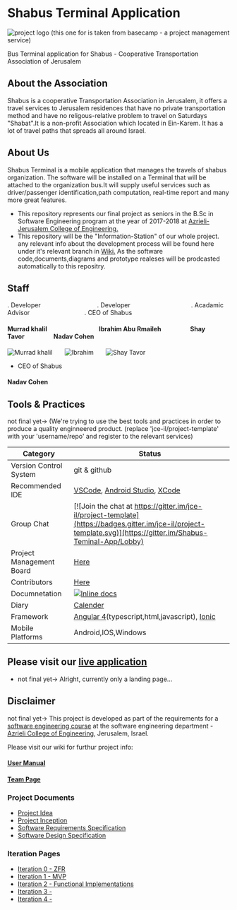 # Shabus Terminal Application


 

 ![project logo (this one for is taken from basecamp - a project management service)](https://www.startisrael.co.il/uploads/images/logo_svg.png)
 
Bus Terminal application for Shabus -  Cooperative Transportation Association of Jerusalem 

 ## About the Association
Shabus is a cooperative Transportation Association in Jerusalem, it offers a travel services to Jerusalem residences that have no private transportation method and have no religous-relative problem to travel on Saturdays "Shabat".It is a non-profit Association which located in Ein-Karem. It has a lot of travel paths that spreads all around Israel.

 ## About Us
  Shabus Terminal is a mobile application that manages the travels of shabus organization. The software will be installed on a Terminal   that will be attached to the organization bus.It will supply useful services such as driver/passenger identification,path computation,
  real-time report and many more great features.
 

- This repository represents our final project as seniors in the B.Sc in Software Engineering program at the year of 2017-2018 at [Azrieli- Jerusalem College of Engineering.](https://www.jce.ac.il/)
- This repository will be the "Information-Station" of our whole project. any relevant info about the development process will be found here under it's relevant branch in [Wiki.](https://github.com/murradkh/Shabus-Teminal-App/wiki) As the software code,documents,diagrams and prototype realeses will be prodcasted automatically to this repositry.

## Staff
. Developer &emsp; &emsp; &emsp; &emsp;&emsp;&emsp;&emsp;&emsp;.  Developer&emsp;&emsp; &emsp; &emsp; &emsp;&emsp;&emsp;&emsp;&emsp;. Acadamic Advisor&emsp;&emsp; &emsp; &emsp; &emsp;&emsp;&emsp;&emsp;. CEO of Shabus
#### Murrad khalil &emsp; &emsp; &emsp; &emsp; &emsp; &emsp;&emsp;Ibrahim Abu Rmaileh&emsp; &emsp; &emsp; &emsp;Shay Tavor&emsp; &emsp; &emsp; &emsp;Nadav Cohen</br> 
![Murrad khalil](https://avatars2.githubusercontent.com/u/26089554?s=200&v=4)&emsp;&emsp;![Ibrahim](https://avatars3.githubusercontent.com/u/26056359?s=200&v=4)&emsp;&emsp;![Shay Tavor](https://avatars3.githubusercontent.com/u/10141163?s=200&v=4)
- CEO of Shabus
#### Nadav Cohen </br>





 ## Tools & Practices
not final yet-> (We're trying to use the best tools and practices in order to produce a quality enginneered product.
(replace 'jce-il/project-template' with your 'username/repo' and register to the relevant services)

|Category|Status|
|---|---|
| Version Control System| git & github |
| Recommended IDE | [VSCode](https://code.visualstudio.com), [Android Studio](https://developer.android.com/studio/index.html), [XCode](https://developer.apple.com/xcode/) |
| Group Chat | [![Join the chat at https://gitter.im/jce-il/project-template](https://badges.gitter.im/jce-il/project-template.svg)](https://gitter.im/Shabus-Teminal-App/Lobby) |
| Project Management Board| [Here](https://github.com/murradkh/Shabus-Teminal-App/projects) |
| Contributors | [Here](https://github.com/murradkh/Shabus-Teminal-App/graphs/contributors)
| Documnetation | [![Inline docs](http://inch-ci.org/github/jce-il/project-template.svg?branch=master)](http://inch-ci.org/github/jce-il/project-template) |
| Diary | [Calender](https://www.my-diary.org/read/d/929360)|
|Framework| [Angular 4](https://angular.io/)(typescript,html,javascript), [Ionic](http://ionicframework.com/)
|Mobile Platforms| Android,IOS,Windows|

## Please visit our [live application](https://www.shabus.co.il/)
- not final yet-> Alright, currently only a landing page...


## Disclaimer
not final yet-> This project is developed as part of the requirements for a [software engineering course](https://github.com/jce-il/se-class/wiki) at the software engineering department - [Azrieli College of Engineering](http://www.jce.ac.il/), Jerusalem, Israel.

Please visit our wiki for furthur project info:

#### [User Manual](../../wiki/user-manual) 

#### [Team Page](../../wiki/team)

### Project Documents
- [Project Idea](../../blob/master/shabus.pdf)
- [Project Inception](../../wiki/Inception)
- [Software Requirements Specification](../../wiki/srs)
- [Software Design Specification](../../wiki/sds)

### Iteration Pages
- [Iteration 0 - ZFR](../../wiki/Iteration-0---ZFR)
- [Iteration 1 - MVP](../../wiki/Iteration-1---MVP)
- [Iteration 2 - Functional Implementations](../../wiki/Iteration-2)
- [Iteration 3 - ](../../wiki/Iteration-3)
- [Iteration 4 - ](../../wiki/Iteration-4)

